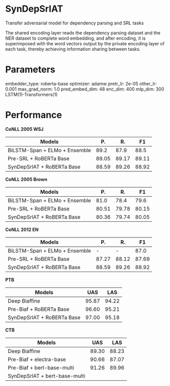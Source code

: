 # SynDepSrlAT
Transfer adversarial model for dependency parsing and SRL tasks

The shared encoding layer reads the dependency parsing dataset and the NER dataset to complete word embedding, and after encoding, it is superimposed with the word vectors output by the private encoding layer of each task, thereby achieving information sharing between tasks.


# Parameters

embedder_type: roberta-base
optimizer: adamw
pretr_lr: 2e-05
other_lr: 0.001
max_grad_norm: 1.0
pred_embed_dim: 48
enc_dim: 400
mlp_dim: 300
LSTM(1)-Transformers(1)

# Performance
**CoNLL 2005 WSJ**

| Models  | P. | R. | F1 |
| ------------- | ------------- |------------- |------------- |
| BiLSTM-Span + ELMo + Ensemble | 89.2  |  87.9   |  88.5
| Pre-SRL + RoBERTa Base | 89.05  |  89.17  | 89.11
| SynDepSrlAT + RoBERTa Base | 88.59  | 89.26  | 88.92

**CoNLL 2005 Brown**

| Models  | P. | R. | F1 |
| ------------- | ------------- |------------- |------------- |
| BiLSTM-Span + ELMo + Ensemble| 81.0   |  78.4   | 79.6
| Pre-SRL + RoBERTa Base|   80.51   |  79.78 | 80.15
| SynDepSrlAT + RoBERTa Base | 80.36  |  79.74 | 80.05

**CoNLL 2012 EN**

| Models  | P. | R. | F1 |
| ------------- | ------------- |------------- |------------- |
| BiLSTM-Span + ELMo + Ensemble |  -    |  -    | 87.0
| Pre-SRL + RoBERTa Base |  87.27    | 88.12   | 87.69
| SynDepSrlAT + RoBERTa Base | 88.59  | 89.26  | 88.92

**PTB**

| Models  | UAS | LAS |
| ------------- | ------------- |------------- |
|  Deep Biaffine |  95.87 | 94.22	
| Pre-Biaf + RoBERTa Base|  96.60  | 95.21
| SynDepSrlAT + RoBERTa Base | 97.00   |  95.18

**CTB**

| Models  | UAS | LAS |
| ------------- | ------------- |------------- |
 | Deep Biaffine | 89.30 | 88.23  
|  Pre-Biaf + electra-base   |  90.66  | 87.07
| Pre-Biaf + bert-base-multi |  91.26  | 89.96
| SynDepSrlAT + bert-base-multi |   | 
